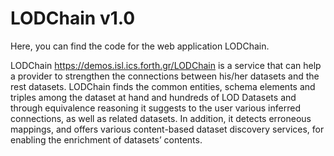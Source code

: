 # LODChain v1.0

Here, you can find the code for the web application LODChain.

LODChain https://demos.isl.ics.forth.gr/LODChain  is a service that can help a provider to strengthen the connections between his/her datasets and the rest datasets. LODChain finds the common entities, schema elements and triples among the dataset at hand and hundreds of LOD Datasets and through equivalence reasoning it suggests to the user various inferred connections, as well as related datasets. In addition, it detects erroneous mappings, and offers various content-based dataset discovery services, for enabling the enrichment of datasets’ contents. 


